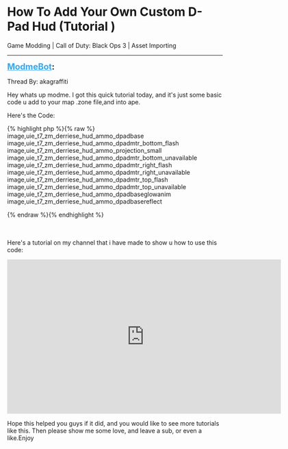 # How To Add Your Own Custom D-Pad Hud (Tutorial )
Game Modding | Call of Duty: Black Ops 3 | Asset Importing

---
<strong style="font-size: 1.4em;"><span style="text-decoration: underline;text-decoration-color: #34a7f9;"><span style="color:#34a7f9;">ModmeBot</span></span>:</strong>

<p>Thread By: akagraffiti<br /><p style="text-align:left;">Hey whats up modme. I got this quick tutorial today, and it&#39;s just some basic code u add to your map .zone file,and into ape.</p><p style="text-align:left;"></p><p style="text-align:left;"></p><p style="text-align:left;">Here&#39;s the Code:</p><p style="text-align:left;"></p>{% highlight php %}{% raw %}
image,uie_t7_zm_derriese_hud_ammo_dpadbase
image,uie_t7_zm_derriese_hud_ammo_dpadmtr_bottom_flash
image,uie_t7_zm_derriese_hud_ammo_projection_small
image,uie_t7_zm_derriese_hud_ammo_dpadmtr_bottom_unavailable
image,uie_t7_zm_derriese_hud_ammo_dpadmtr_right_flash
image,uie_t7_zm_derriese_hud_ammo_dpadmtr_right_unavailable
image,uie_t7_zm_derriese_hud_ammo_dpadmtr_top_flash
image,uie_t7_zm_derriese_hud_ammo_dpadmtr_top_unavailable
image,uie_t7_zm_derriese_hud_ammo_dpadbaseglowanim
image,uie_t7_zm_derriese_hud_ammo_dpadbasereflect

{% endraw %}{% endhighlight %}
<br /><br /><br /><p style="text-align:left;"></p><p style="text-align:left;"></p><p style="text-align:left;">Here&#39;s a tutorial on my channel that i have made to show u how to use this code:</p><p style="text-align:left;"></p><p style="text-align:left;"></p><p style="text-align:left;"><iframe type="text/html" width="640" height="360" src="https://www.youtube.com/embed/KIXYxYd29NY" frameborder="0"></iframe></p><p style="text-align:left;">Hope this helped you guys if it did, and you would like to see more tutorials like this. Then please show me some love, and leave a sub, or even a like.Enjoy</p></p>
